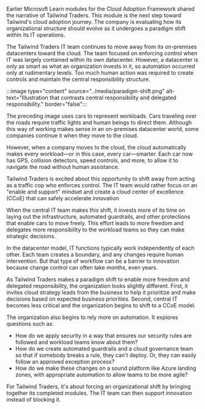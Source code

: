 Earlier Microsoft Learn modules for the Cloud Adoption Framework shared the narrative of Tailwind Traders. This module is the next step toward Tailwind's cloud adoption journey. The company is evaluating how its organizational structure should evolve as it undergoes a paradigm shift within its IT operations.

The Tailwind Traders IT team continues to move away from its on-premises datacenters toward the cloud. The team focused on enforcing control when IT was largely contained within its own datacenter. However, a datacenter is only as smart as what an organization invests in it, so automation occurred only at rudimentary levels. Too much human action was required to create controls and maintain the central responsibility structure.

:::image type="content" source="../media/paradigm-shift.png" alt-text="Illustration that contrasts central responsibility and delegated responsibility." border="false":::

The preceding image uses cars to represent workloads. Cars traveling over the roads require traffic lights and human beings to direct them. Although this way of working makes sense in an on-premises datacenter world, some companies continue it when they move to the cloud.

However, when a company moves to the cloud, the cloud automatically makes every workload—or in this case, every car—smarter. Each car now has GPS, collision detectors, speed controls, and more, to allow it to navigate the road without human assistance.

Tailwind Traders is excited about this opportunity to shift away from acting as a traffic cop who enforces control. The IT team would rather focus on an "enable and support" mindset and create a cloud center of excellence (CCoE) that can safely accelerate innovation

When the central IT team makes this shift, it invests more of its time on laying out the infrastructure, automated guardrails, and other protections that enable cars to move freely. This effort leads to more freedom and delegates more responsibility to the workload teams so they can make strategic decisions.

In the datacenter model, IT functions typically work independently of each other. Each team creates a boundary, and any changes require human intervention. But that type of workflow can be a barrier to innovation because change control can often take months, even years.

As Tailwind Traders makes a paradigm shift to enable more freedom and delegated responsibility, the organization looks slightly different. First, it invites cloud strategy leads from the business to help it prioritize and make decisions based on expected business priorities. Second, central IT becomes less critical and the organization begins to shift to a CCoE model. 

The organization also begins to rely more on automation. It explores questions such as:

- How do we apply security in a way that ensures our security rules are followed and workload teams know about them? 
- How do we create automated guardrails and a cloud governance team so that if somebody breaks a rule, they can't deploy. Or, they can easily follow an approved exception process?
- How do we make these changes on a sound platform like Azure landing zones, with appropriate automation to allow teams to be more agile?

For Tailwind Traders, it's about forcing an organizational shift by bringing together its completed modules. The IT team can then support innovation instead of blocking it.
